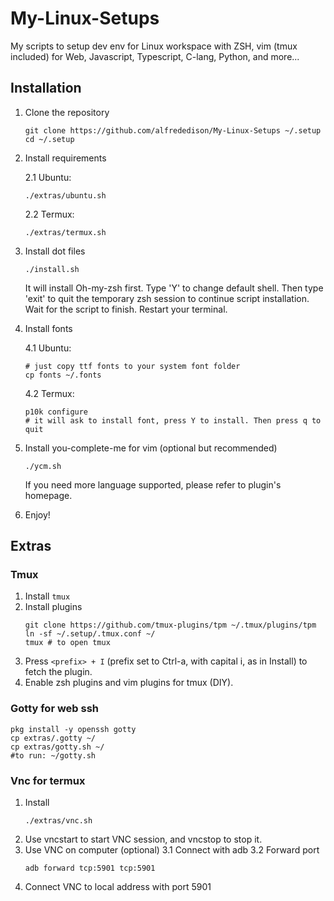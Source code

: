 # My-Linux-Setups
My scripts to setup dev env for Linux workspace with ZSH, vim (tmux included) for Web, Javascript, Typescript, C-lang, Python, and more...

## Installation
1. Clone the repository
    ```
    git clone https://github.com/alfrededison/My-Linux-Setups ~/.setup
    cd ~/.setup
    ```
2. Install requirements

    2.1 Ubuntu:
    ```
    ./extras/ubuntu.sh
    ```
    2.2 Termux:
    ```
    ./extras/termux.sh
    ```
3. Install dot files
    ```
    ./install.sh
    ```
    It will install Oh-my-zsh first. Type 'Y' to change default shell.
    Then type 'exit' to quit the temporary zsh session to continue script installation.
    Wait for the script to finish. Restart your terminal.
4. Install fonts

    4.1 Ubuntu:
    ```
    # just copy ttf fonts to your system font folder
    cp fonts ~/.fonts
    ```
    4.2 Termux:
    ```
    p10k configure
    # it will ask to install font, press Y to install. Then press q to quit
    ```
5. Install you-complete-me for vim (optional but recommended)
    ```
    ./ycm.sh
    ```
    If you need more language supported, please refer to plugin's homepage.
6. Enjoy!

## Extras
### Tmux

1. Install `tmux`
2. Install plugins
    ```
    git clone https://github.com/tmux-plugins/tpm ~/.tmux/plugins/tpm
    ln -sf ~/.setup/.tmux.conf ~/
    tmux # to open tmux
    ```
3. Press `<prefix> + I` (prefix set to Ctrl-a, with capital i, as in Install) to fetch the plugin.
4. Enable zsh plugins and vim plugins for tmux (DIY).

### Gotty for web ssh
```
pkg install -y openssh gotty
cp extras/.gotty ~/
cp extras/gotty.sh ~/
#to run: ~/gotty.sh
```

### Vnc for termux
1. Install
    ```
    ./extras/vnc.sh
    ```
2. Use vncstart to start VNC session, and vncstop to stop it.
3. Use VNC on computer (optional)
    3.1 Connect with adb
    3.2 Forward port
    ```
    adb forward tcp:5901 tcp:5901
    ```
4. Connect VNC to local address with port 5901
